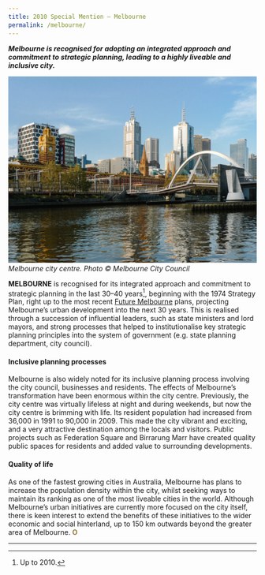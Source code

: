 ```yaml
---
title: 2010 Special Mention — Melbourne
permalink: /melbourne/
---
```


***Melbourne is recognised for adopting an integrated approach and commitment to strategic planning, leading to a highly liveable and inclusive city.***

![Melbourne](/images/special-mentions/melbourne.jpg)*Melbourne city centre. Photo © Melbourne City Council*

**MELBOURNE** is recognised for its integrated approach and commitment to strategic planning in the last 30–40 years[^1], beginning with the 1974 Strategy Plan, right up to the most recent [Future Melbourne](https://www.melbourne.vic.gov.au/about-melbourne/future-melbourne/future-melbourne-2026-plan/Pages/future-melbourne-2026-plan.aspx) plans, projecting Melbourne’s urban development into the next 30 years. This is realised through a succession of influential leaders, such as state ministers and lord mayors, and strong processes that helped to institutionalise key strategic planning principles into the system of government (e.g. state planning department, city council).

#### **Inclusive planning processes**

Melbourne is also widely noted for its inclusive planning process involving the city council, businesses and residents. The effects of Melbourne’s transformation have been enormous within the city centre. Previously, the city centre was virtually lifeless at night and during weekends, but now the city centre is brimming with life. Its resident population had increased from 36,000 in 1991 to 90,000 in 2009. This made the city vibrant and exciting, and a very attractive destination among the locals and visitors. Public projects such as Federation Square and Birrarung Marr have created quality public spaces for residents and added value to surrounding developments.

#### **Quality of life**

As one of the fastest growing cities in Australia, Melbourne has plans to increase the population density within the city, whilst seeking ways to maintain its ranking as one of the most liveable cities in the world. Although Melbourne’s urban initiatives are currently more focused on the city itself, there is keen interest to extend the benefits of these initiatives to the wider economic and social hinterland, up to 150 km outwards beyond the greater area of Melbourne. **<font color="#967942">O</font>**

---

[^1]: Up to 2010. 
